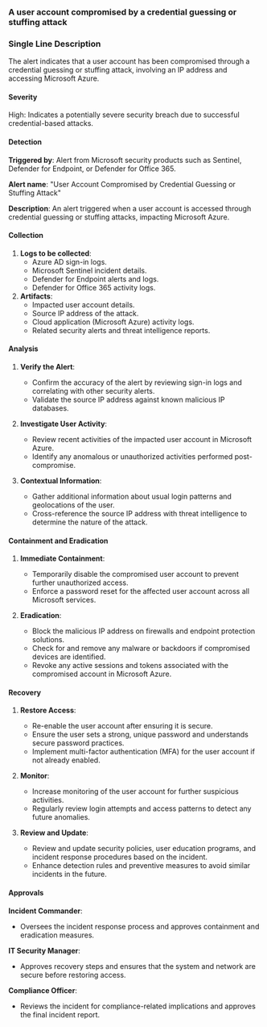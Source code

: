 ### A user account compromised by a credential guessing or stuffing attack

### Single Line Description
The alert indicates that a user account has been compromised through a credential guessing or stuffing attack, involving an IP address and accessing Microsoft Azure.

#### **Severity**
High: Indicates a potentially severe security breach due to successful credential-based attacks.

#### **Detection**
**Triggered by**: Alert from Microsoft security products such as Sentinel, Defender for Endpoint, or Defender for Office 365.

**Alert name**: "User Account Compromised by Credential Guessing or Stuffing Attack"

**Description**: An alert triggered when a user account is accessed through credential guessing or stuffing attacks, impacting Microsoft Azure.

#### **Collection**
1. **Logs to be collected**:
   - Azure AD sign-in logs.
   - Microsoft Sentinel incident details.
   - Defender for Endpoint alerts and logs.
   - Defender for Office 365 activity logs.
2. **Artifacts**:
   - Impacted user account details.
   - Source IP address of the attack.
   - Cloud application (Microsoft Azure) activity logs.
   - Related security alerts and threat intelligence reports.

#### **Analysis**
1. **Verify the Alert**:
   - Confirm the accuracy of the alert by reviewing sign-in logs and correlating with other security alerts.
   - Validate the source IP address against known malicious IP databases.

2. **Investigate User Activity**:
   - Review recent activities of the impacted user account in Microsoft Azure.
   - Identify any anomalous or unauthorized activities performed post-compromise.

3. **Contextual Information**:
   - Gather additional information about usual login patterns and geolocations of the user.
   - Cross-reference the source IP address with threat intelligence to determine the nature of the attack.

#### **Containment and Eradication**
1. **Immediate Containment**:
   - Temporarily disable the compromised user account to prevent further unauthorized access.
   - Enforce a password reset for the affected user account across all Microsoft services.

2. **Eradication**:
   - Block the malicious IP address on firewalls and endpoint protection solutions.
   - Check for and remove any malware or backdoors if compromised devices are identified.
   - Revoke any active sessions and tokens associated with the compromised account in Microsoft Azure.

#### **Recovery**
1. **Restore Access**:
   - Re-enable the user account after ensuring it is secure.
   - Ensure the user sets a strong, unique password and understands secure password practices.
   - Implement multi-factor authentication (MFA) for the user account if not already enabled.

2. **Monitor**:
   - Increase monitoring of the user account for further suspicious activities.
   - Regularly review login attempts and access patterns to detect any future anomalies.

3. **Review and Update**:
   - Review and update security policies, user education programs, and incident response procedures based on the incident.
   - Enhance detection rules and preventive measures to avoid similar incidents in the future.

#### **Approvals**
**Incident Commander**:
- Oversees the incident response process and approves containment and eradication measures.

**IT Security Manager**:
- Approves recovery steps and ensures that the system and network are secure before restoring access.

**Compliance Officer**:
- Reviews the incident for compliance-related implications and approves the final incident report.